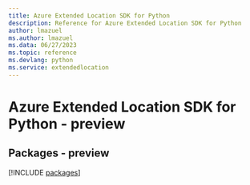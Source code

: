 ```yaml
---
title: Azure Extended Location SDK for Python
description: Reference for Azure Extended Location SDK for Python
author: lmazuel
ms.author: lmazuel
ms.data: 06/27/2023
ms.topic: reference
ms.devlang: python
ms.service: extendedlocation
---
```

# Azure Extended Location SDK for Python - preview
## Packages - preview
[!INCLUDE [packages](extended-location-index.md)]